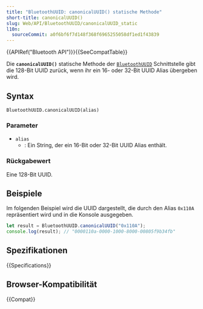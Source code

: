 ```yaml
---
title: "BluetoothUUID: canonicalUUID() statische Methode"
short-title: canonicalUUID()
slug: Web/API/BluetoothUUID/canonicalUUID_static
l10n:
  sourceCommit: a0f6bf6f7d148f368f6965255058df1ed1f43839
---
```


{{APIRef("Bluetooth API")}}{{SeeCompatTable}}

Die **`canonicalUUID()`** statische Methode der [`BluetoothUUID`](/de/docs/Web/API/BluetoothUUID) Schnittstelle gibt die 128-Bit UUID zurück, wenn ihr ein 16- oder 32-Bit UUID Alias übergeben wird.

## Syntax

```js-nolint
BluetoothUUID.canonicalUUID(alias)
```

### Parameter

- `alias`
  - : Ein String, der ein 16-Bit oder 32-Bit UUID Alias enthält.

### Rückgabewert

Eine 128-Bit UUID.

## Beispiele

Im folgenden Beispiel wird die UUID dargestellt, die durch den Alias `0x110A` repräsentiert wird und in die Konsole ausgegeben.

```js
let result = BluetoothUUID.canonicalUUID("0x110A");
console.log(result); // "0000110a-0000-1000-8000-00805f9b34fb"
```

## Spezifikationen

{{Specifications}}

## Browser-Kompatibilität

{{Compat}}
